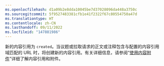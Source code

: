 ```yaml
---
ms.openlocfilehash: d1a09b2e8dda10045be7d37028096da448a3750c
ms.sourcegitcommit: 5f9527483381cfb1e41f2322f67c80554750a47d
ms.translationtype: HT
ms.contentlocale: zh-CN
ms.lasthandoff: 09/11/2022
ms.locfileid: "147881986"
---
```

新的内容引用为 `created`。当议题或拉取请求的正文或注释包含与配置的内容引用域匹配的 URL 时，将创建新的内容引用。有关详细信息，请参阅“[使用内容附件](/apps/using-content-attachments/)”详细了解内容引用和附件。
